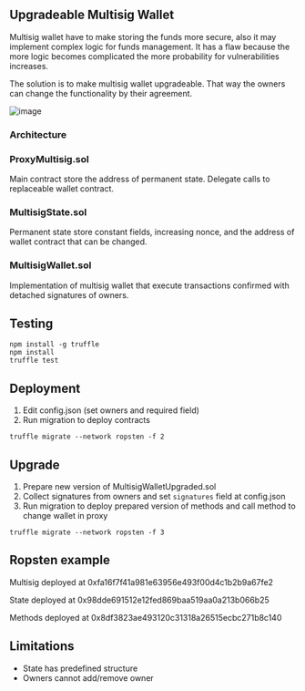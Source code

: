 ## Upgradeable Multisig Wallet
Multisig wallet have to make storing the funds more secure, also it may implement complex logic for funds management.
It has a flaw because the more logic becomes complicated the more probability for vulnerabilities increases.

The solution is to make multisig wallet upgradeable. That way the owners can change the functionality by their agreement.

![image](https://user-images.githubusercontent.com/4569866/183349501-a2886c5f-379f-4b29-b1d2-c5d7dc576e7d.png)

### Architecture

### ProxyMultisig.sol

Main contract store the address of permanent state. Delegate calls to replaceable wallet contract.

### MultisigState.sol

Permanent state store constant fields, increasing nonce, and the address of wallet contract that can be changed.

### MultisigWallet.sol

Implementation of multisig wallet that execute transactions confirmed with detached signatures of owners.

## Testing
```
npm install -g truffle
npm install
truffle test
```
## Deployment

1) Edit config.json (set owners and required field)
2) Run migration to deploy contracts
```
truffle migrate --network ropsten -f 2

```

## Upgrade
1) Prepare new version of MultisigWalletUpgraded.sol
2) Collect signatures from owners and set `signatures` field at config.json
3) Run migration to deploy prepared version of methods and call method to change wallet in proxy
```
truffle migrate --network ropsten -f 3
```

## Ropsten example

Multisig deployed at 0xfa16f7f41a981e63956e493f00d4c1b2b9a67fe2

State deployed at 0x98dde691512e12fed869baa519aa0a213b066b25

Methods deployed at 0x8df3823ae493120c31318a26515ecbc271b8c140



## Limitations
- State has predefined structure
- Owners cannot add/remove owner
